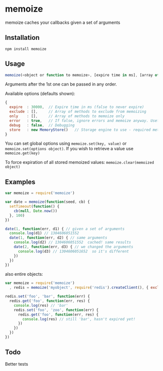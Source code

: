 memoize
=======
memoize caches your callbacks given a set of arguments

Installation
------------
    npm install memoize

Usage
-----
```javascript
memoize(<object or function to memoize>, [expire time in ms], [array of methods to memoize], [options object])
```

Arguments after the 1st one can be passed in any order.

Available options (defaults shown):

```javascript
{
  expire  : 30000,  // Expire time in ms (false to never expire)
  exclude : [],     // Array of methods to exclude from memoizing
  only    : [],     // Array of methods to memoize only
  error   : true,   // If false, ignore errors and memoize anyway. Useful if your function doesn't callback an error
  debug   : false,  // Debugging
  store   : new MemoryStore()   // Storage engine to use - required methods: get, set, clear
}
```

You can set global options using `memoize.set(key, value)` or `memoize.set(options object)`.
If you wish to retrieve a value use `memoize.get(key)`

To force expiration of all stored memoized values: `memoize.clear(memoized object)`

Examples
--------

```javascript
var memoize = require('memoize')

var date = memoize(function(seed, cb) {
  setTimeout(function() {
    cb(null, Date.now())
  }, 100)
})

date(1, function(err, d1) { // given a set of arguments
  console.log(d1) // 1304606051552
  date(1, function(err, d2) { // same arguments
    console.log(d2) // 1304606051552  cached! same results
    date(2, function(err, d3) { // we changed the arguments
      console.log(d3) // 1304606051652  so it's different
    })
  })
})
```

also entire objects:

```javascript
var memoize = require('memoize')
  , redis = memoize('myobject', require('redis').createClient(), { exclude: [ 'set' ] })

redis.set('foo', 'bar', function(err) {
  redis.get('foo', function(err, res) {
    console.log(res) // 'bar'
    redis.set('foo', 'zoo', function(err) {
      redis.get('foo', function(err, res) {
        console.log(res) // still 'bar', hasn't expired yet!
      })
    })
  })
})
```

Todo
----
Better tests